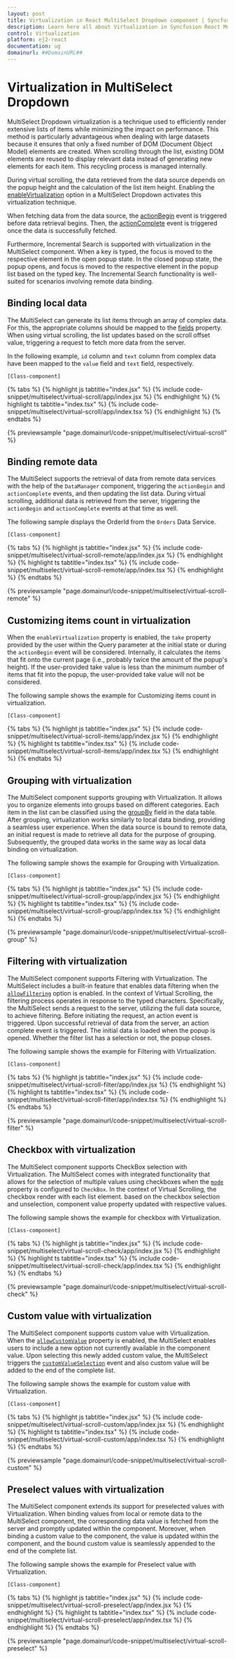 ```yaml
---
layout: post
title: Virtualization in React MultiSelect Dropdown component | Syncfusion
description: Learn here all about Virtualization in Syncfusion React MultiSelect Dropdown component of Syncfusion Essential JS 2 and more.
control: Virtualization 
platform: ej2-react
documentation: ug
domainurl: ##DomainURL##
---
```


# Virtualization in MultiSelect Dropdown

MultiSelect Dropdown virtualization is a technique used to efficiently render extensive lists of items while minimizing the impact on performance. This method is particularly advantageous when dealing with large datasets because it ensures that only a fixed number of DOM (Document Object Model) elements are created. When scrolling through the list, existing DOM elements are reused to display relevant data instead of generating new elements for each item. This recycling process is managed internally.

During virtual scrolling, the data retrieved from the data source depends on the popup height and the calculation of the list item height. Enabling the [enableVirtualization](https://ej2.syncfusion.com/react/documentation/api/multi-select/#enableVirtualization) option in a MultiSelect Dropdown activates this virtualization technique.
 
When fetching data from the data source, the [actionBegin](../api/multi-select/#actionbegin) event is triggered before data retrieval begins. Then, the [actionComplete](../api/multi-select/#actioncomplete) event is triggered once the data is successfully fetched.

Furthermore, Incremental Search is supported with virtualization in the MultiSelect component. When a key is typed, the focus is moved to the respective element in the open popup state. In the closed popup state, the popup opens, and focus is moved to the respective element in the popup list based on the typed key. The Incremental Search functionality is well-suited for scenarios involving remote data binding.

## Binding local data

The MultiSelect can generate its list items through an array of complex data. For this, the appropriate columns should be mapped to the [fields](../api/multi-select/#fields) property. When using virtual scrolling, the list updates based on the scroll offset value, triggering a request to fetch more data from the server.

In the following example, `id` column and `text` column from complex data have been mapped to the `value` field and `text` field, respectively.

`[Class-component]`

{% tabs %}
{% highlight js tabtitle="index.jsx" %}
{% include code-snippet/multiselect/virtual-scroll/app/index.jsx %}
{% endhighlight %}
{% highlight ts tabtitle="index.tsx" %}
{% include code-snippet/multiselect/virtual-scroll/app/index.tsx %}
{% endhighlight %}
{% endtabs %}

 {% previewsample "page.domainurl/code-snippet/multiselect/virtual-scroll" %}

## Binding remote data

The MultiSelect supports the retrieval of data from remote data services with the help of the `DataManager` component, triggering the `actionBegin` and `actionComplete` events, and then updating the list data. During virtual scrolling, additional data is retrieved from the server, triggering the `actionBegin` and `actionComplete` events at that time as well.

The following sample displays the OrderId from the `Orders` Data Service.

`[Class-component]`

{% tabs %}
{% highlight js tabtitle="index.jsx" %}
{% include code-snippet/multiselect/virtual-scroll-remote/app/index.jsx %}
{% endhighlight %}
{% highlight ts tabtitle="index.tsx" %}
{% include code-snippet/multiselect/virtual-scroll-remote/app/index.tsx %}
{% endhighlight %}
{% endtabs %}

 {% previewsample "page.domainurl/code-snippet/multiselect/virtual-scroll-remote" %}

## Customizing items count in virtualization 

When the `enableVirtualization` property is enabled, the `take` property provided by the user within the Query parameter at the initial state or during the `actionBegin` event will be considered. Internally, it calculates the items that fit onto the current page (i.e., probably twice the amount of the popup's height). If the user-provided take value is less than the minimum number of items that fit into the popup, the user-provided take value will not be considered.

The following sample shows the example for Customizing items count in virtualization.

`[Class-component]`

{% tabs %}
{% highlight js tabtitle="index.jsx" %}
{% include code-snippet/multiselect/virtual-scroll-items/app/index.jsx %}
{% endhighlight %}
{% highlight ts tabtitle="index.tsx" %}
{% include code-snippet/multiselect/virtual-scroll-items/app/index.tsx %}
{% endhighlight %}
{% endtabs %}


## Grouping with virtualization

The MultiSelect component supports grouping with Virtualization. It allows you to organize elements into groups based on different categories. Each item in the list can be classified using the [groupBy](../api/multi-select/#fields) field in the data table. After grouping, virtualization works similarly to local data binding, providing a seamless user experience. When the data source is bound to remote data, an initial request is made to retrieve all data for the purpose of grouping. Subsequently, the grouped data works in the same way as local data binding on virtualization. 

The following sample shows the example for Grouping with Virtualization. 

`[Class-component]`

{% tabs %}
{% highlight js tabtitle="index.jsx" %}
{% include code-snippet/multiselect/virtual-scroll-group/app/index.jsx %}
{% endhighlight %}
{% highlight ts tabtitle="index.tsx" %}
{% include code-snippet/multiselect/virtual-scroll-group/app/index.tsx %}
{% endhighlight %}
{% endtabs %}

 {% previewsample "page.domainurl/code-snippet/multiselect/virtual-scroll-group" %}

## Filtering with virtualization

The MultiSelect component supports Filtering with Virtualization. The MultiSelect includes a built-in feature that enables data filtering when the [`allowFiltering`](../api/multi-select/#allowfiltering) option is enabled. In the context of Virtual Scrolling, the filtering process operates in response to the typed characters. Specifically, the MultiSelect sends a request to the server, utilizing the full data source, to achieve filtering. Before initiating the request, an action event is triggered. Upon successful retrieval of data from the server, an action complete event is triggered. The initial data is loaded when the popup is opened. Whether the filter list has a selection or not, the popup closes.

The following sample shows the example for Filtering with Virtualization.

`[Class-component]`

{% tabs %}
{% highlight js tabtitle="index.jsx" %}
{% include code-snippet/multiselect/virtual-scroll-filter/app/index.jsx %}
{% endhighlight %}
{% highlight ts tabtitle="index.tsx" %}
{% include code-snippet/multiselect/virtual-scroll-filter/app/index.tsx %}
{% endhighlight %}
{% endtabs %}

 {% previewsample "page.domainurl/code-snippet/multiselect/virtual-scroll-filter" %}

## Checkbox with virtualization

The MultiSelect component supports CheckBox selection with Virtualization. The MultiSelect comes with integrated functionality that allows for the selection of multiple values using checkboxes when the [`mode`](../api/multi-select/#mode) property is configured to `CheckBox`. In the context of Virtual Scrolling, the checkbox render with each list element. based on the checkbox selection and unselection, component value property updated with respective values.

The following sample shows the example for checkbox with Virtualization.

`[Class-component]`

{% tabs %}
{% highlight js tabtitle="index.jsx" %}
{% include code-snippet/multiselect/virtual-scroll-check/app/index.jsx %}
{% endhighlight %}
{% highlight ts tabtitle="index.tsx" %}
{% include code-snippet/multiselect/virtual-scroll-check/app/index.tsx %}
{% endhighlight %}
{% endtabs %}

 {% previewsample "page.domainurl/code-snippet/multiselect/virtual-scroll-check" %}

## Custom value with virtualization

The MultiSelect component supports custom value with Virtualization. When the [`allowCustomValue`](../api/multi-select/#allowcustomvalue) property is enabled, the MultiSelect enables users to include a new option not currently available in the component value. Upon selecting this newly added custom value, the MultiSelect triggers the [`customValueSelection`](../api/multi-select/#customvalueselection) event and also custom value will be added to the end of the complete list.

The following sample shows the example for custom value with Virtualization.

`[Class-component]`

{% tabs %}
{% highlight js tabtitle="index.jsx" %}
{% include code-snippet/multiselect/virtual-scroll-custom/app/index.jsx %}
{% endhighlight %}
{% highlight ts tabtitle="index.tsx" %}
{% include code-snippet/multiselect/virtual-scroll-custom/app/index.tsx %}
{% endhighlight %}
{% endtabs %}

 {% previewsample "page.domainurl/code-snippet/multiselect/virtual-scroll-custom" %}

## Preselect values with virtualization

The MultiSelect component extends its support for preselected values with Virtualization. When binding values from local or remote data to the MultiSelect component, the corresponding data value is fetched from the server and promptly updated within the component. Moreover, when binding a custom value to the component, the value is updated within the component, and the bound custom value is seamlessly appended to the end of the complete list.

The following sample shows the example for Preselect value with Virtualization.

`[Class-component]`

{% tabs %}
{% highlight js tabtitle="index.jsx" %}
{% include code-snippet/multiselect/virtual-scroll-preselect/app/index.jsx %}
{% endhighlight %}
{% highlight ts tabtitle="index.tsx" %}
{% include code-snippet/multiselect/virtual-scroll-preselect/app/index.tsx %}
{% endhighlight %}
{% endtabs %}

 {% previewsample "page.domainurl/code-snippet/multiselect/virtual-scroll-preselect" %}